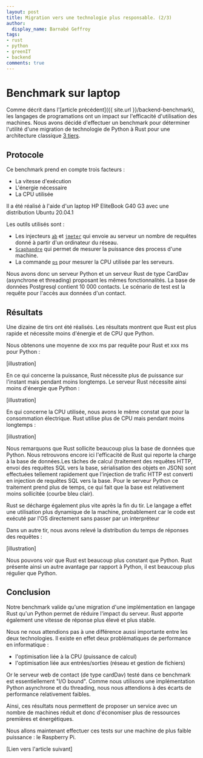 ```yaml
---
layout: post
title: Migration vers une technologie plus responsable. (2/3)
author:
  display_name: Barnabé Geffroy
tags:
- rust
- python
- greenIT
- backend
comments: true
---
```



# Benchmark sur laptop


Comme décrit dans l'[article précédent]({{ site.url }}/backend-benchmark), les langages de programations ont un impact sur l'efficacité d'utilisation des machines. Nous avons décidé d'effectuer un benchmark pour déterminer l'utilité d'une migration de technologie de Python à Rust pour une architecture classique [3 tiers](https://fr.wikipedia.org/wiki/Architecture_trois_tiers).

## Protocole

Ce benchmark prend en compte trois facteurs :

* La vitesse d'exécution
* L'énergie nécessaire
* La CPU utilisée

Il a été réalisé à l'aide d'un laptop HP EliteBook G40 G3 avec une distribution Ubuntu 20.04.1

Les outils utilisés sont :

* Les injecteurs [`ab`](https://httpd.apache.org/docs/2.4/fr/programs/ab.HTTP) et [`jmeter`](https://jmeter.apache.org/) qui envoie au serveur un nombre de requêtes donné à partir d'un ordinateur du réseau.
* [`Scaphandre`](https://github.com/hubblo-org/scaphandre) qui permet de mesurer la puissance des process d'une machine.
* La commande [`ps`](https://man7.org/linux/man-pages/man1/ps.1.HTTP) pour mesurer la CPU utilisée par les serveurs.

Nous avons donc un serveur Python et un serveur Rust de type CardDav (asynchrone et threading) proposant les mêmes fonctionnalités. La base de données Postgresql contient 10 000 contacts. Le scénario de test est la requête pour l'accès aux données d'un contact.

## Résultats

Une dizaine de tirs ont été réalisés. Les résultats montrent que Rust est plus rapide et nécessite moins d'énergie et de CPU que Python.

Nous obtenons une moyenne de xxx ms par requête pour Rust et xxx ms pour Python :

[illustration]

En ce qui concerne la puissance, Rust nécessite plus de puissance sur l'instant mais pendant moins longtemps. Le serveur Rust nécessite ainsi moins d'énergie que Python :

[illustration]

En qui concerne la CPU utilisée, nous avons le même constat que pour la consommation électrique. Rust utilise plus de CPU mais pendant moins longtemps :

[illustration]

Nous remarquons que Rust sollicite beaucoup plus la base de données que Python. Nous retrouvons encore ici l'efficacité de Rust qui reporte la charge à la base de données.Les tâches de calcul (traitement des requêtes HTTP, envoi des requêtes SQL vers la base, sérialisation des objets en JSON) sont effectuées tellement rapidement que l'injection de trafic HTTP est converti en injection de requêtes SQL vers la base. Pour le serveur Python ce traitement prend plus de temps, ce qui fait que la base est relativement moins sollicitée (courbe bleu clair).

Rust se décharge également plus vite après la fin du tir. Le langage a effet une utilisation plus dynamique de la machine, probablement car le code est exécuté par l'OS directement sans passer par un interpréteur

Dans un autre tir, nous avons relevé la distribution du temps de réponses des requêtes :

[illustration]

Nous pouvons voir que Rust est beaucoup plus constant que Python. Rust présente ainsi un autre avantage par rapport à Python, il est beaucoup plus régulier que Python.  

## Conclusion

Notre benchmark valide qu'une migration d'une implémentation en langage Rust qu'un Python permet de réduire l'impact du serveur. Rust apporte également une vitesse de réponse plus élevé et plus stable.

Nous ne nous attendions pas à une différence aussi importante entre les deux technologies. Il existe en effet deux problématiques de performance en informatique :
- l'optimisation liée à la CPU (puissance de calcul)
- l'optimisation liée aux entrées/sorties (réseau et gestion de fichiers)

Or le serveur web de contact (de type cardDav) testé dans ce benchmark est essentiellement "I/O bound". Comme nous utilisons une implémentation Python asynchrone et du threading, nous nous attendions à des écarts de performance relativement faibles.


Ainsi, ces résultats nous permettent de proposer un service avec un nombre de machines réduit et donc d'économiser plus de ressources premières et énergétiques.

Nous allons maintenant effectuer ces tests sur une machine de plus faible puissance : le Raspberry Pi.

[Lien vers l'article suivant]
